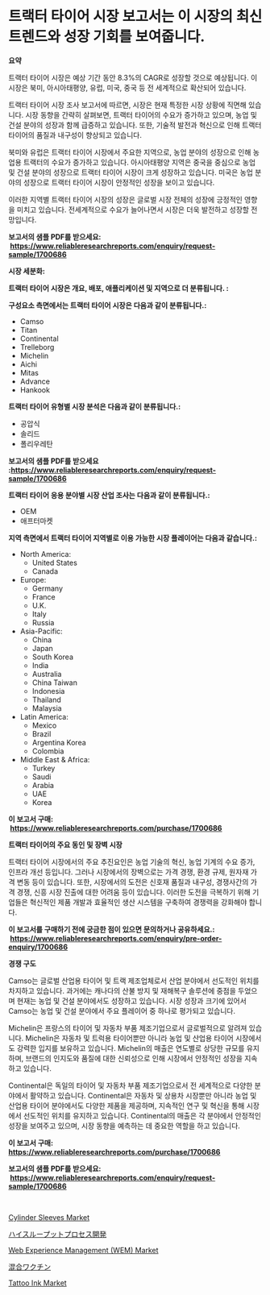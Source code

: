 <p><h1>트랙터 타이어 시장 보고서는 이 시장의 최신 트렌드와 성장 기회를 보여줍니다.</h1></p><p><strong>요약</strong></p>
<p><p>트랙터 타이어 시장은 예상 기간 동안 8.3%의 CAGR로 성장할 것으로 예상됩니다. 이 시장은 북미, 아시아태평양, 유럽, 미국, 중국 등 전 세계적으로 확산되어 있습니다. </p><p>트랙터 타이어 시장 조사 보고서에 따르면, 시장은 현재 특정한 시장 상황에 직면해 있습니다. 시장 동향을 간략히 살펴보면, 트랙터 타이어의 수요가 증가하고 있으며, 농업 및 건설 분야의 성장과 함께 급증하고 있습니다. 또한, 기술적 발전과 혁신으로 인해 트랙터 타이어의 품질과 내구성이 향상되고 있습니다.</p><p>북미와 유럽은 트랙터 타이어 시장에서 주요한 지역으로, 농업 분야의 성장으로 인해 농업용 트랙터의 수요가 증가하고 있습니다. 아시아태평양 지역은 중국을 중심으로 농업 및 건설 분야의 성장으로 트랙터 타이어 시장이 크게 성장하고 있습니다. 미국은 농업 분야의 성장으로 트랙터 타이어 시장이 안정적인 성장을 보이고 있습니다.</p><p>이러한 지역별 트랙터 타이어 시장의 성장은 글로벌 시장 전체의 성장에 긍정적인 영향을 미치고 있습니다. 전세계적으로 수요가 늘어나면서 시장은 더욱 발전하고 성장할 전망입니다.</p></p>
<p><strong>보고서의 샘플 PDF를 받으세요: &nbsp;<a href="https://www.reliableresearchreports.com/enquiry/request-sample/1700686">https://www.reliableresearchreports.com/enquiry/request-sample/1700686</a></strong></p>
<p><strong>시장 세분화:</strong></p>
<p><strong> 트랙터 타이어 시장은 개요, 배포, 애플리케이션 및 지역으로 더 분류됩니다. :</strong></p>
<p><strong>구성요소 측면에서는 트랙터 타이어 시장은 다음과 같이 분류됩니다.:</strong></p>
<p><ul><li>Camso</li><li>Titan</li><li>Continental</li><li>Trelleborg</li><li>Michelin</li><li>Aichi</li><li>Mitas</li><li>Advance</li><li>Hankook</li></ul></p>
<p><strong> 트랙터 타이어 유형별 시장 분석은 다음과 같이 분류됩니다.:</strong></p>
<p><ul><li>공압식</li><li>솔리드</li><li>폴리우레탄</li></ul></p>
<p><strong>보고서의 샘플 PDF를 받으세요 :<a href="https://www.reliableresearchreports.com/enquiry/request-sample/1700686">https://www.reliableresearchreports.com/enquiry/request-sample/1700686</a></strong></p>
<p><strong> 트랙터 타이어 응용 분야별 시장 산업 조사는 다음과 같이 분류됩니다.:</strong></p>
<p><ul><li>OEM</li><li>애프터마켓</li></ul></p>
<p><strong>지역 측면에서 트랙터 타이어 지역별로 이용 가능한 시장 플레이어는 다음과 같습니다.:</strong></p>
<p><ul>
    <li>
        North America:
        <ul>
            <li>United States</li>
            <li>Canada</li>
        </ul>
    </li>
    <li>
        Europe:
        <ul>
            <li>Germany</li>
            <li>France</li>
            <li>U.K.</li>
            <li>Italy</li>
            <li>Russia</li>
        </ul>
    </li>
    <li>
        Asia-Pacific:
        <ul>
            <li>China</li>
            <li>Japan</li>
            <li>South Korea</li>
            <li>India</li>
            <li>Australia</li>
            <li>China Taiwan</li>
            <li>Indonesia</li>
            <li>Thailand</li>
            <li>Malaysia</li>
        </ul>
    </li>
    <li>
        Latin America:
        <ul>
            <li>Mexico</li>
            <li>Brazil</li>
            <li>Argentina Korea</li>
            <li>Colombia</li>
        </ul>
    </li>
    <li>
        Middle East & Africa:
        <ul>
            <li>Turkey</li>
            <li>Saudi</li>
            <li>Arabia</li>
            <li>UAE</li>
            <li>Korea</li>
        </ul>
    </li>
    </ul></p>
<p><strong>이 보고서 구매: &nbsp;<a href="https://www.reliableresearchreports.com/purchase/1700686">https://www.reliableresearchreports.com/purchase/1700686</a></strong></p>
<p><strong>트랙터 타이어의 주요 동인 및 장벽 시장</strong></p>
<p><p>트랙터 타이어 시장에서의 주요 추진요인은 농업 기술의 혁신, 농업 기계의 수요 증가, 인프라 개선 등입니다. 그러나 시장에서의 장벽으로는 가격 경쟁, 환경 규제, 원자재 가격 변동 등이 있습니다. 또한, 시장에서의 도전은 신호재 품질과 내구성, 경쟁사간의 가격 경쟁, 신흥 시장 진출에 대한 어려움 등이 있습니다. 이러한 도전을 극복하기 위해 기업들은 혁신적인 제품 개발과 효율적인 생산 시스템을 구축하여 경쟁력을 강화해야 합니다.</p></p>
<p><strong>이 보고서를 구매하기 전에 궁금한 점이 있으면 문의하거나 공유하세요.: &nbsp;<a href="https://www.reliableresearchreports.com/enquiry/pre-order-enquiry/1700686">https://www.reliableresearchreports.com/enquiry/pre-order-enquiry/1700686</a></strong></p>
<p><strong>경쟁 구도</strong></p>
<p><p>Camso는 글로벌 산업용 타이어 및 트랙 제조업체로서 산업 분야에서 선도적인 위치를 차지하고 있습니다. 과거에는 캐나다의 산불 방지 및 재해복구 솔루션에 중점을 두었으며 현재는 농업 및 건설 분야에서도 성장하고 있습니다. 시장 성장과 크기에 있어서 Camso는 농업 및 건설 분야에서 주요 플레이어 중 하나로 평가되고 있습니다.</p><p>Michelin은 프랑스의 타이어 및 자동차 부품 제조기업으로서 글로벌적으로 알려져 있습니다. Michelin은 자동차 및 트럭용 타이어뿐만 아니라 농업 및 산업용 타이어 시장에서도 강력한 입지를 보유하고 있습니다. Michelin의 매출은 연도별로 상당한 규모를 유지하며, 브랜드의 인지도와 품질에 대한 신뢰성으로 인해 시장에서 안정적인 성장을 지속하고 있습니다.</p><p>Continental은 독일의 타이어 및 자동차 부품 제조기업으로서 전 세계적으로 다양한 분야에서 활약하고 있습니다. Continental은 자동차 및 상용차 시장뿐만 아니라 농업 및 산업용 타이어 분야에서도 다양한 제품을 제공하며, 지속적인 연구 및 혁신을 통해 시장에서 선도적인 위치를 유지하고 있습니다. Continental의 매출은 각 분야에서 안정적인 성장을 보여주고 있으며, 시장 동향을 예측하는 데 중요한 역할을 하고 있습니다.</p></p>
<p><strong>이 보고서 구매: &nbsp; <a href="https://www.reliableresearchreports.com/purchase/1700686">https://www.reliableresearchreports.com/purchase/1700686</a></strong></p>
<p><strong>보고서의 샘플 PDF를 받으세요: &nbsp;<a href="https://www.reliableresearchreports.com/enquiry/request-sample/1700686">https://www.reliableresearchreports.com/enquiry/request-sample/1700686</a></strong><strong></strong></p>
<p>&nbsp;</p>
<p><p><a href="https://github.com/bmorecock/Market-Research-Report-List-2/blob/main/cylinder-sleeves-market.md">Cylinder Sleeves Market</a></p><p><a href="https://github.com/cnnriuez22368/Market-Research-Report-List-1/blob/main/7282492193257.md">ハイスループットプロセス開発</a></p><p><a href="https://issuu.com/reportprime-2/docs/web-experience-management-wem-market-size-2030.ppt">Web Experience Management (WEM) Market</a></p><p><a href="https://github.com/zekaoe592392/Market-Research-Report-List-1/blob/main/2174058193256.md">混合ワクチン</a></p><p><a href="https://github.com/Krish2023na/Market-Research-Report-List-3/blob/main/tattoo-ink-market.md">Tattoo Ink Market</a></p></p>